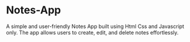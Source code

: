 # Notes-App
A simple and user-friendly Notes App built using Html Css and Javascript only. The app allows users to create, edit, and delete notes effortlessly. 
